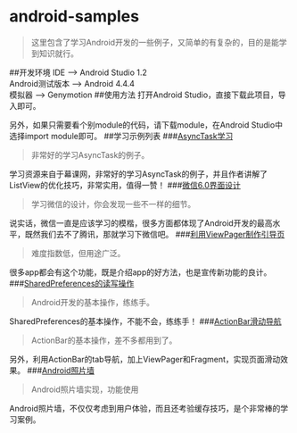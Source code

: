 # android-samples
>这里包含了学习Android开发的一些例子，又简单的有复杂的，目的是能学到知识就行。

##开发环境
IDE --> Android Studio 1.2  
Android测试版本 --> Android 4.4.4  
模拟器 --> Genymotion
##使用方法
打开Android Studio，直接下载此项目，导入即可。  

另外，如果只需要看个别module的代码，请下载module，在Android Studio中选择import module即可。
##学习示例列表
###[AsyncTask学习](https://github.com/castial/android-samples/tree/master/async_sample)
>非常好的学习AsyncTask的例子。

学习资源来自于幕课网，非常好的学习AsyncTask的例子，并且作者讲解了ListView的优化技巧，非常实用，值得一赞！
###[微信6.0界面设计](https://github.com/castial/android-samples/tree/master/wechat)
>学习微信的设计，你会发现一些不一样的细节。

说实话，微信一直是应该学习的模楷，很多方面都体现了Android开发的最高水平，既然我们去不了腾讯，那就学习下微信吧。
###[利用ViewPager制作引导页](https://github.com/castial/android-samples/tree/master/viewpager)
>难度指数低，但用途广泛。

很多app都会有这个功能，既是介绍app的好方法，也是宣传新功能的良计。
###[SharedPreferences的读写操作](https://github.com/castial/android-samples/tree/master/sharedpreferences)
>Android开发的基本操作，练练手。

SharedPreferences的基本操作，不能不会，练练手！
###[ActionBar滑动导航](https://github.com/castial/android-samples/tree/master/swipetabs)
>ActionBar的基本操作，差不多都用到了。

另外，利用ActionBar的tab导航，加上ViewPager和Fragment，实现页面滑动效果。
###[Android照片墙](https://github.com/castial/android-samples/tree/master/gallery)
>Android照片墙实现，功能使用

Android照片墙，不仅仅考虑到用户体验，而且还考验缓存技巧，是个非常棒的学习案例。
